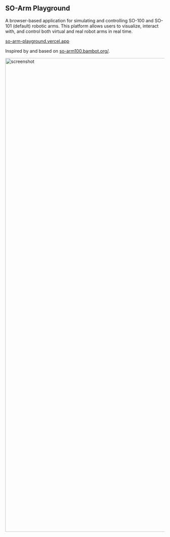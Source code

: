 ## SO-Arm Playground

A browser-based application for simulating and controlling SO-100 and SO-101 (default) robotic arms. This platform allows users to visualize, interact with, and control both virtual and real robot arms in real time.

[so-arm-playground.vercel.app](https://so-arm-playground.vercel.app/)

Inspired by and based on [so-arm100.bambot.org/](https://so-arm100.bambot.org/).

<img width="1496" alt="screenshot" src="https://github.com/user-attachments/assets/285489e9-ccfe-4622-8a28-8025d42d6e5a" />

